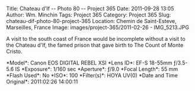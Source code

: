 Title: Chateau d'If -- Photo 80 -- Project 365
Date: 2011-09-28 13:05
Author: Wm. Minchin
Tags: Project 365
Category: Project 365
Slug: chateau-dif-photo-80-project-365
Location: Chemin de Saint-Esteve, Marseilles, France
Image: images/project-365/2011-02-26 - IMG_5213.JPG

A visit to the south coast of France would be incomplete without a visit to the
Chateau d'If, the famed prison that gave birth to The Count of Monte Cristo.

<div markdown=1 class="photo-infobox">
*Model*: Canon EOS DIGITAL REBEL XSI  
*Lens ID*: EF-S 18-55mm ƒ/3.5-5.6 IS  
*Exposure*: 1/160 sec  
*Aperture*: ƒ/9.0  
*Focal Length*: 55 mm  
*Flash Used*: No  
*ISO*: 100  
*Filter(s)*: HOYA UV(0)  
*Date and Time Original*: 2011:02:26 14:00:11
</div>
